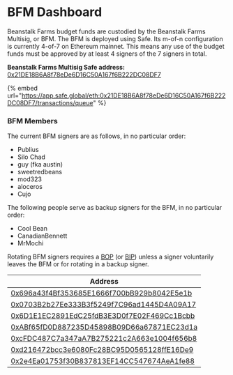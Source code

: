 # BFM Dashboard

Beanstalk Farms budget funds are custodied by the Beanstalk Farms Multisig, or BFM. The BFM is deployed using Safe. Its m-of-n configuration is currently 4-of-7 on Ethereum mainnet. This means any use of the budget funds must be approved by at least 4 signers of the 7 signers in total.

**Beanstalk Farms Multisig Safe address:** [0x21DE18B6A8f78eDe6D16C50A167f6B222DC08DF7](https://etherscan.io/address/0x21DE18B6A8f78eDe6D16C50A167f6B222DC08DF7)

{% embed url="https://app.safe.global/eth:0x21DE18B6A8f78eDe6D16C50A167f6B222DC08DF7/transactions/queue" %}

### **BFM Members**

The current BFM signers are as follows, in no particular order:

* Publius
* Silo Chad
* guy (fka austin)
* sweetredbeans
* mod323
* aloceros
* Cujo

The following people serve as backup signers for the BFM, in no particular order:

* Cool Bean
* CanadianBennett
* MrMochi

Rotating BFM signers requires a [BOP](../proposals.md#bop) (or [BIP](../proposals.md#bip)) unless a signer voluntarily leaves the BFM or for rotating in a backup signer.

| Address                                                                                                               |
| --------------------------------------------------------------------------------------------------------------------- |
| [0x696a43f4Bf353685E1666f700bB929b8042E5e1b](https://etherscan.io/address/0x696a43f4Bf353685E1666f700bB929b8042E5e1b) |
| [0x0703B2b27Ee333B3f5249f7C96ad1445D4A09A17](https://etherscan.io/address/0x0703B2b27Ee333B3f5249f7C96ad1445D4A09A17) |
| [0x6D1E1EC2891EdC25fdB3E3D0f7E02F469Cc1Bcbb](https://etherscan.io/address/0x6D1E1EC2891EdC25fdB3E3D0f7E02F469Cc1Bcbb) |
| [0xABf65fD0D887235D45898B09D66a67871EC23d1a](https://etherscan.io/address/0xABf65fD0D887235D45898B09D66a67871EC23d1a) |
| [0xcFDC487C7a347aA7B275221c2A663e1004f656b8](https://etherscan.io/address/0xcFDC487C7a347aA7B275221c2A663e1004f656b8) |
| [0xd216472bcc3e6080Fc28BC95D0565128ffE16De9](https://etherscan.io/address/0xd216472bcc3e6080Fc28BC95D0565128ffE16De9) |
| [0x2e4Ea01753f30B837813EF14CC547674AeA1fe88](https://etherscan.io/address/0x2e4Ea01753f30B837813EF14CC547674AeA1fe88) |
